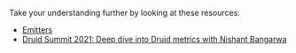 Take your understanding further by looking at these resources:

- [Emitters](https://druid.apache.org/docs/latest/configuration/index.html#metrics-emitters)
- [Druid Summit 2021: Deep dive into Druid metrics with Nishant Bangarwa](https://www.youtube.com/watch?v=o1xiURC9pOQ&t=2s)
